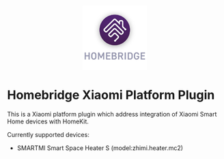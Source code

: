 
<p align="center">

<img src="https://github.com/homebridge/branding/raw/master/logos/homebridge-wordmark-logo-vertical.png" width="150">

</p>


# Homebridge Xiaomi Platform Plugin

This is a Xiaomi platform plugin which address integration of Xiaomi Smart Home devices with HomeKit.

Currently supported devices:
* SMARTMI Smart Space Heater S (model:zhimi.heater.mc2)

